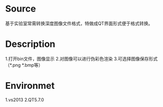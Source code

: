 # Source
 基于实验室常需转换深度图像文件格式，特做成QT界面形式便于格式转换。
# Description
 1.打开bin文件，图像显示
 2.对图像可以进行伪彩色渲染
 3.可选择图像保存形式（*.png *.bmp等）
 # Environmet
 1.vs2013
 2.QT5.7.0
